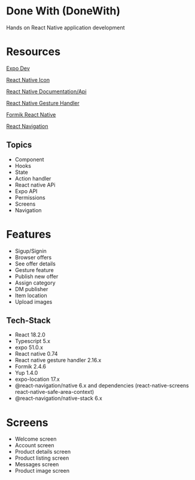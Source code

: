 # Done With (DoneWith)

Hands on React Native application development

# Resources

[Expo Dev](https://docs.expo.dev/versions/latest/)

[React Native Icon](https://icons.expo.fyi/Index)

[React Native Documentation/Api](https://reactnative.dev/docs/components-and-apis)

[React Native Gesture Handler](https://docs.swmansion.com/react-native-gesture-handler/docs/)

[Formik React Native](https://formik.org/docs/guides/react-native)

[React Navigation](https://reactnavigation.org)

## Topics

- Component
- Hooks
- State
- Action handler
- React native APi
- Expo API
- Permissions
- Screens
- Navigation

# Features

- Sigup/Signin
- Browser offers
- See offer details
- Gesture feature
- Publish new offer
- Assign category
- DM publisher
- Item location
- Upload images

## Tech-Stack

- React 18.2.0
- Typescript 5.x
- expo 51.0.x
- React native 0.74
- React native gesture handler 2.16.x
- Formik 2.4.6
- Yup 1.4.0
- expo-location 17.x
- @react-navigation/native 6.x and dependencies (react-native-screens react-native-safe-area-context)
- @react-navigation/native-stack 6.x

# Screens

- Welcome screen
- Account screen
- Product details screen
- Product listing screen
- Messages screen
- Product image screen
